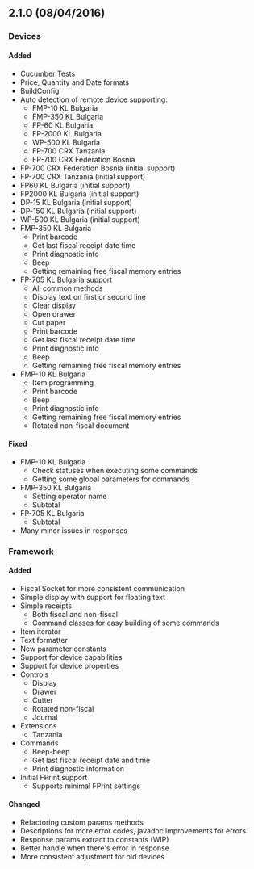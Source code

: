 ## 2.1.0 (08/04/2016)

### Devices

#### Added

- Cucumber Tests
- Price, Quantity and Date formats
- BuildConfig
- Auto detection of remote device supporting:
    - FMP-10 KL Bulgaria
    - FMP-350 KL Bulgaria
    - FP-60 KL Bulgaria
    - FP-2000 KL Bulgaria
    - WP-500 KL Bulgaria
    - FP-700 CRX Tanzania
    - FP-700 CRX Federation Bosnia
- FP-700 CRX Federation Bosnia (initial support)
- FP-700 CRX Tanzania (initial support)
- FP60 KL Bulgaria (initial support)
- FP2000 KL Bulgaria (initial support)
- DP-15 KL Bulgaria (initial support)
- DP-150 KL Bulgaria (initial support)
- WP-500 KL Bulgaria (initial support)
- FMP-350 KL Bulgaria
    - Print barcode
    - Get last fiscal receipt date time
    - Print diagnostic info
    - Beep
    - Getting remaining free fiscal memory entries
- FP-705 KL Bulgaria support
    - All common methods
    - Display text on first or second line
    - Clear display
    - Open drawer
    - Cut paper
    - Print barcode
    - Get last fiscal receipt date time
    - Print diagnostic info
    - Beep
    - Getting remaining free fiscal memory entries
- FMP-10 KL Bulgaria
    - Item programming
    - Print barcode
    - Beep
    - Print diagnostic info
    - Getting remaining free fiscal memory entries
    - Rotated non-fiscal document

#### Fixed

- FMP-10 KL Bulgaria
    - Check statuses when executing some commands
    - Getting some global parameters for commands
- FMP-350 KL Bulgaria
    - Setting operator name
    - Subtotal
- FP-705 KL Bulgaria
    - Subtotal
- Many minor issues in responses

### Framework

#### Added

- Fiscal Socket for more consistent communication
- Simple display with support for floating text
- Simple receipts
    - Both fiscal and non-fiscal
    - Command classes for easy building of some commands
- Item iterator
- Text formatter
- New parameter constants
- Support for device capabilities
- Support for device properties
- Controls
    - Display
    - Drawer
    - Cutter
    - Rotated non-fiscal
    - Journal
- Extensions
    - Tanzania
- Commands
    - Beep-beep
    - Get last fiscal receipt date and time
    - Print diagnostic information
- Initial FPrint support
    - Supports minimal FPrint settings
#### Changed

- Refactoring custom params methods
- Descriptions for more error codes, javadoc improvements for errors
- Response params extract to constants (WIP)
- Better handle when there's error in response
- More consistent adjustment for old devices
